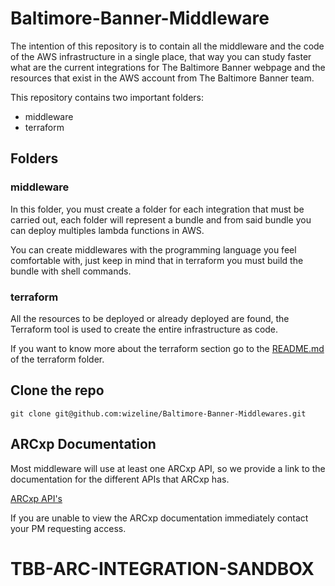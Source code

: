 # Baltimore-Banner-Middleware

The intention of this repository is to contain all the middleware and the code 
of the AWS infrastructure in a single place, that way you can study faster what
are the current integrations for The Baltimore Banner webpage and the resources that 
exist in the AWS account from The Baltimore Banner team.

This repository contains two important folders:

- middleware
- terraform

## Folders

### middleware

In this folder, you must create a folder for each integration that must be 
carried out, each folder will represent a bundle and from said bundle you can
deploy multiples lambda functions in AWS.

You can create middlewares with the programming language you feel comfortable 
with, just keep in mind that in terraform you must build the bundle with 
shell commands.

### terraform

All the resources to be deployed or already deployed are found, the Terraform 
tool is used to create the entire infrastructure as code.

If you want to know more about the terraform section go to the 
[README.md](terraform/README.md) of the terraform folder.

## Clone the repo

`git clone git@github.com:wizeline/Baltimore-Banner-Middlewares.git`

## ARCxp Documentation

Most middleware will use at least one ARCxp API, so we provide a link to the 
documentation for the different APIs that ARCxp has.

[ARCxp API's](https://baltimorebanner.arcpublishing.com/alc/arc-products/developer/user-documentation/api-documentation-index/)

If you are unable to view the ARCxp documentation immediately contact your PM 
requesting access.
# TBB-ARC-INTEGRATION-SANDBOX

